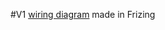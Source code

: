 #V1
[wiring diagram](https://github.com/KKSMintAG/ESP32-PageTuner/blob/main/Pedal_Steckplatine.png) made in Frizing
